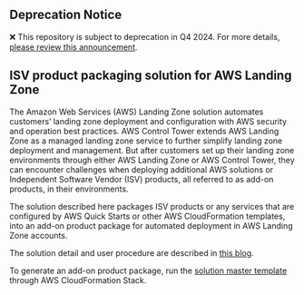 ## Deprecation Notice

:x: This repository is subject to deprecation in Q4 2024. For more details, [please review this announcement](https://github.com/aws-ia/.announcements/issues/1). 


## ISV product packaging solution for AWS Landing Zone

The Amazon Web Services (AWS) Landing Zone solution automates customers’ landing zone deployment and configuration with AWS security and operation best practices. AWS Control Tower extends AWS Landing Zone as a managed landing zone service to further simplify landing zone deployment and management. But after customers set up their landing zone environments through either AWS Landing Zone or AWS Control Tower, they can encounter challenges when deploying additional AWS solutions or Independent Software Vendor (ISV) products, all referred to as add-on products, in their environments.

The solution described here packages ISV products or any services that are configured by AWS Quick Starts or other AWS CloudFormation templates, into an add-on product package for automated deployment in AWS Landing Zone accounts.

The solution detail and user procedure are described in [this blog](https://aws.amazon.com/blogs/infrastructure-and-automation/automating-isv-product-packaging-and-deployment-in-aws-landing-zone/). 

To generate an add-on product package, run the [solution master template](https://github.com/aws-quickstart/quickstart-alz-examples/blob/master/templates/qs-alz-master.template) through AWS CloudFormation Stack.  
